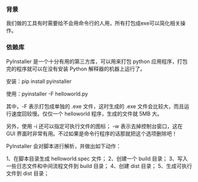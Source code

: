### 背景
我们做的工具有时需要给不会用命令行的人用，所有打包成exe可以简化相关操作。

### 依赖库
PyInstaller 是一个十分有用的第三方库，可以用来打包 python 应用程序，打包完的程序就可以在没有安装 Python 解释器的机器上运行了。

安装：pip install pyinstaller 

使用：pyinstaller -F helloworld.py

其中，-F 表示打包成单独的 .exe 文件，这时生成的 .exe 文件会比较大，而且运行速度回较慢。仅仅一个 helloworld 程序，生成的文件就 5MB 大。

另外，使用 -i 还可以指定可执行文件的图标； -w 表示去掉控制台窗口，这在 GUI 界面时非常有用。不过如果是命令行程序的话那就把这个选项删除吧！

PyInstaller 会对脚本进行解析，并做出如下动作：

1、在脚本目录生成 helloworld.spec 文件； 2、创建一个 build 目录； 3、写入一些日志文件和中间流程文件到 build 目录； 4、创建 dist 目录； 5、生成可执行文件到 dist 目录；
